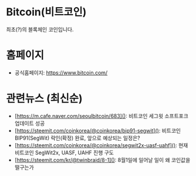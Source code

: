 # Bitcoin(비트코인)

최초(?)의 블록체인 코인입니다.

# 홈페이지

- 공식홈페이지: https://www.bitcoin.com/

# 관련뉴스 (최신순)

- [https://m.cafe.naver.com/seoulbitcoin/683](): 비트코인 세그윗 소프트포크 업데이트 성공
- [https://steemit.com/coinkorea/@coinkorea/bip91-segwit](): 비트코인 BIP91(SegWit) 락인(확정) 완료, 앞으로 예상되는 일정은?
- [https://steemit.com/coinkorea/@coinkorea/segwit2x-uasf-uahf](): 현재 비트코인 SegWit2x, UASF, UAHF 진행 구도
- [https://steemit.com/kr/@twinbraid/8-1](): 8월1일에 일어날 일이 왜 코인값을 떨구는가
